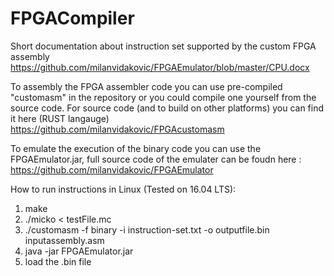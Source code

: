 # FPGACompiler

Short documentation about instruction set supported by the custom FPGA assembly
https://github.com/milanvidakovic/FPGAEmulator/blob/master/CPU.docx

To assembly the FPGA assembler code you can use pre-compiled "customasm" in the repository or you could compile one yourself from the source code.
For source code (and to build on other platforms) you can find it here (RUST langauge) https://github.com/milanvidakovic/FPGAcustomasm

To emulate the execution of the binary code you can use the FPGAEmulator.jar, full source code of the emulater can be foudn here : 
https://github.com/milanvidakovic/FPGAEmulator

How to run instructions in Linux (Tested on 16.04 LTS):

1) make
2) ./micko < testFile.mc
3) ./customasm -f binary -i instruction-set.txt -o outputfile.bin inputassembly.asm
4) java -jar FPGAEmulator.jar
5) load the .bin file 
